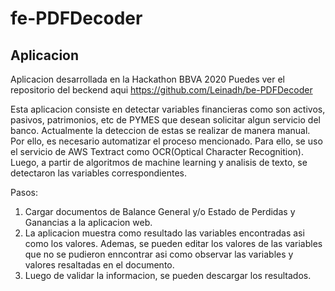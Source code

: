 # fe-PDFDecoder

## Aplicacion
Aplicacion desarrollada en la Hackathon BBVA 2020
Puedes ver el repositorio del beckend aqui https://github.com/Leinadh/be-PDFDecoder

Esta aplicacion consiste en detectar variables financieras como son activos, pasivos, patrimonios, etc de PYMES que desean solicitar algun servicio del banco. Actualmente la deteccion de estas se realizar de manera manual. Por ello, es necesario automatizar el proceso mencionado. Para ello, se uso el servicio de AWS Textract como OCR(Optical Character Recognition). Luego, a partir de algoritmos de machine learning y analisis de texto, se detectaron las variables correspondientes.  

Pasos:
1. Cargar documentos de Balance General y/o Estado de Perdidas y Ganancias a la aplicacion web.
2. La aplicacion muestra como resultado las variables encontradas asi como los valores. Ademas, se pueden editar los valores de las variables que no se pudieron enncontrar asi como observar las variables y valores resaltadas en el documento.
3. Luego de validar la informacion, se pueden descargar los resultados.
